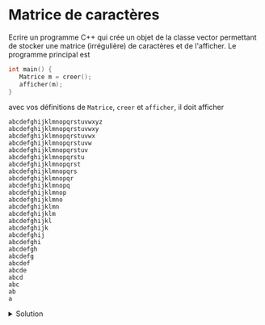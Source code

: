 # Matrice de caractères

Ecrire un programme C++ qui crée un objet de la classe vector permettant de stocker une matrice (irrégulière) de caractères et de l'afficher. Le programme principal est 

~~~cpp
int main() {
   Matrice m = creer();
   afficher(m);
}
~~~

avec vos définitions de `Matrice`, `creer` et `afficher`, il doit afficher 

~~~
abcdefghijklmnopqrstuvwxyz
abcdefghijklmnopqrstuvwxy
abcdefghijklmnopqrstuvwx
abcdefghijklmnopqrstuvw
abcdefghijklmnopqrstuv
abcdefghijklmnopqrstu
abcdefghijklmnopqrst
abcdefghijklmnopqrs
abcdefghijklmnopqr
abcdefghijklmnopq
abcdefghijklmnop
abcdefghijklmno
abcdefghijklmn
abcdefghijklm
abcdefghijkl
abcdefghijk
abcdefghij
abcdefghi
abcdefgh
abcdefg
abcdef
abcde
abcd
abc
ab
a
~~~

<details>
<summary>Solution</summary>

~~~cpp
using Ligne = vector<char>;
using Matrice = vector<Ligne>;

Matrice creer(size_t t = 26) {
   Matrice m;
   m.reserve(t);
   for(size_t i = 0; i < t; ++i) {
      m.push_back(Ligne());
      m.back().reserve(t - i);
      for (size_t j = 0; i + j < t; ++j) {
         m.back().push_back(static_cast<char>('a' + j));
      }
   }
   return m;
}

void afficher(Matrice const& m) {
   for(Ligne const& ligne : m) {
      for(char c : ligne)
         cout << c;
      cout << endl;
   }
}
~~~
</details>

